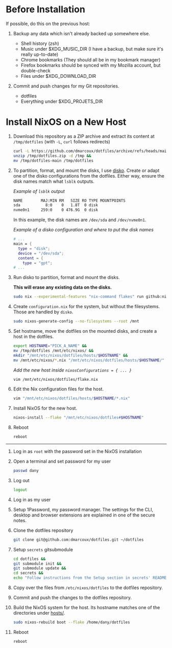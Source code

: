 # Before Installation

If possible, do this on the previous host:

1. Backup any data which isn't already backed up somewhere else.

   - Shell history (zsh)
   - Music under $XDG_MUSIC_DIR (I have a backup, but make sure it's really up-to-date)
   - Chrome bookmarks (They should all be in my bookmark manager)
   - Firefox bookmarks should be synced with my Mozilla account, but double-check
   - Files under $XDG_DOWNLOAD_DIR

2. Commit and push changes for my Git repositories.

   - dotfiles
   - Everything under $XDG_PROJETS_DIR


# Install NixOS on a New Host

1. Download this repository as a ZIP archive and extract its content at
   `/tmp/dotfiles` (with `-L`, `curl` follows redirects)

   ```bash
   curl -L https://github.com/dmarcoux/dotfiles/archive/refs/heads/main.zip --output /tmp/dotfiles.zip &&
   unzip /tmp/dotfiles.zip -d /tmp &&
   mv /tmp/dotfiles-main /tmp/dotfiles
   ```

2. To partition, format, and mount the disks, I use
   [disko](https://github.com/nix-community/disko). Create or adapt one of the
   disko configurations from the dotfiles. Either way, ensure the disk names match
   what `lsblk` outputs.

   _Example of `lsblk` output_
   ```bash
   NAME        MAJ:MIN RM   SIZE RO TYPE MOUNTPOINTS
   sda           8:0    0   1.8T  0 disk
   nvme0n1     259:0    0 476.9G  0 disk
   ```

   In this example, the disk names are `/dev/sda` and `/dev/nvme0n1`.

   _Example of a disko configuration and where to put the disk names_
   ```nix
   # ...
   main = {
     type = "disk";
     device = "/dev/sda";
     content = {
       type = "gpt";
   # ...
   ```

3. Run disko to partition, format and mount the disks.

   **This will erase any existing data on the disks.**

   ```bash
   sudo nix --experimental-features "nix-command flakes" run github:nix-community/disko/latest -- --mode destroy,format,mount /tmp/path/to/disko-config.nix
   ```

4. Create `configuration.nix` for the system, but without the filesystems. Those
   are handled by `disko`.

   ```bash
   sudo nixos-generate-config --no-filesystems --root /mnt
   ```

5. Set hostname, move the dotfiles on the mounted disks, and create a host in the dotfiles.

   ```bash
   export HOSTNAME="PICK_A_NAME" &&
   mv /tmp/dotfiles /mnt/etc/nixos/ &&
   mkdir "/mnt/etc/nixos/dotfiles/hosts/$HOSTNAME" &&
   mv /mnt/etc/nixos/*.nix "/mnt/etc/nixos/dotfiles/hosts/$HOSTNAME/"
   ```

   _Add the new host inside `nixosConfigurations = { ... }`_
   ```bash
   vim /mnt/etc/nixos/dotfiles/flake.nix
   ```

6. Edit the Nix configuration files for the host.

   ```bash
   vim "/mnt/etc/nixos/dotfiles/hosts/$HOSTNAME/*.nix"
   ```

7. Install NixOS for the new host.

   ```bash
   nixos-install --flake "/mnt/etc/nixos/dotfiles#$HOSTNAME"
   ```

8. Reboot

   ```bash
   reboot
   ```

-----

1. Log in as `root` with the password set in the NixOS installation

2. Open a terminal and set password for my user

   ```bash
   passwd dany
   ```

3. Log out

   ```bash
   logout
   ```

4. Log in as my user

5. Setup 1Password, my password manager. The settings for the CLI, desktop and
   browser extensions are explained in one of the secure notes.

6. Clone the dotfiles repository

   ```bash
   git clone git@github.com:dmarcoux/dotfiles.git ~/dotfiles
   ```

7. Setup `secrets` gitsubmodule

   ```bash
   cd dotfiles &&
   git submodule init &&
   git submodule update &&
   cd secrets &&
   echo "Follow instructions from the Setup section in secrets' README"
   ```

8. Copy over the files from `/etc/nixos/dotfiles` to the dotfiles repository.

9. Commit and push the changes to the dotfiles repository.

10. Build the NixOS system for the host. Its hostname matches one of the
    directories under [hosts/](hosts/).

    ```bash
    sudo nixos-rebuild boot --flake /home/dany/dotfiles
    ```

11. Reboot

    ```bash
    reboot
    ```
